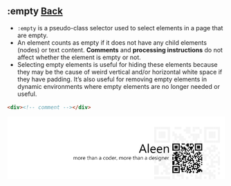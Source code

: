 ## :empty [**Back**](./../pseudoClass.md)

- `:empty` is a pseudo-class selector used to select elements in a page that are empty.
- An element counts as empty if it does not have any child elements (nodes) or text content. **Comments** and **processing instructions** do not affect whether the element is empty or not.
- Selecting empty elements is useful for hiding these elements because they may be the cause of weird vertical and/or horizontal white space if they have padding. It’s also useful for removing empty elements in dynamic environments where empty elements are no longer needed or useful.

```html
<div><!-- comment --></div>
```

<a href="http://aleen42.github.io/" target="_blank" ><img src="./../../../pic/tail.gif"></a>